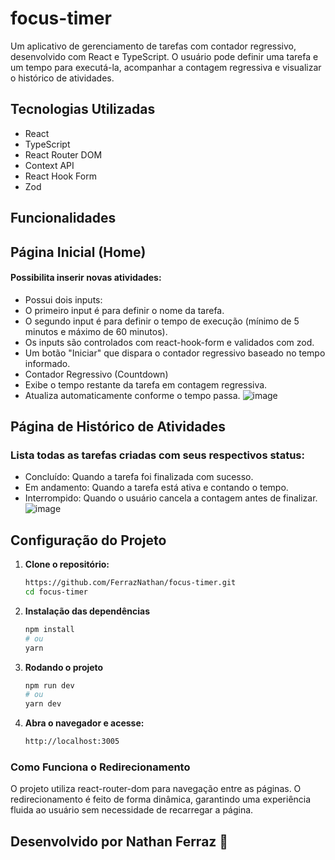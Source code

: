 # focus-timer

Um aplicativo de gerenciamento de tarefas com contador regressivo, desenvolvido com React e TypeScript. O usuário pode definir uma tarefa e um tempo para executá-la, acompanhar a contagem regressiva e visualizar o histórico de atividades.

## Tecnologias Utilizadas

- React
- TypeScript
- React Router DOM
- Context API
- React Hook Form
- Zod

## Funcionalidades

## Página Inicial (Home)

#### Possibilita inserir novas atividades:
- Possui dois inputs:
- O primeiro input é para definir o nome da tarefa.
- O segundo input é para definir o tempo de execução (mínimo de 5 minutos e máximo de 60 minutos).
- Os inputs são controlados com react-hook-form e validados com zod.
- Um botão "Iniciar" que dispara o contador regressivo baseado no tempo informado.
- Contador Regressivo (Countdown)
- Exibe o tempo restante da tarefa em contagem regressiva.
- Atualiza automaticamente conforme o tempo passa.
![image](https://github.com/user-attachments/assets/25c8f806-c2ee-466f-a0f5-0b8100433cbb)


## Página de Histórico de Atividades

### Lista todas as tarefas criadas com seus respectivos status:
- Concluído: Quando a tarefa foi finalizada com sucesso.
- Em andamento: Quando a tarefa está ativa e contando o tempo.
- Interrompido: Quando o usuário cancela a contagem antes de finalizar.
![image](https://github.com/user-attachments/assets/75d478d8-e5a0-4a99-bdea-110445e89f50)



## Configuração do Projeto

1. **Clone o repositório:**

   ```bash
   https://github.com/FerrazNathan/focus-timer.git
   cd focus-timer

2. **Instalação das dependências**
   ```bash
   npm install
   # ou
   yarn

3. **Rodando o projeto**
   ```bash
   npm run dev
   # ou
   yarn dev

4. **Abra o navegador e acesse:**
   ```bash
   http://localhost:3005

### Como Funciona o Redirecionamento

O projeto utiliza react-router-dom para navegação entre as páginas. O redirecionamento é feito de forma dinâmica, garantindo uma experiência fluida ao usuário sem necessidade de recarregar a página.


## Desenvolvido por Nathan Ferraz 🚀

